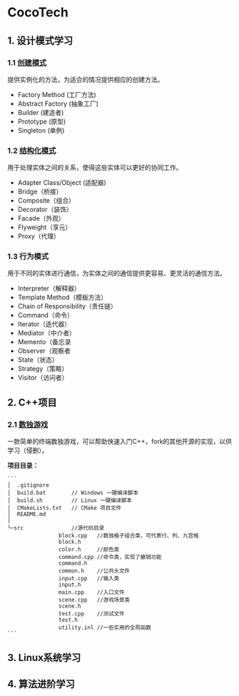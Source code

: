 # CocoTech

## 1. 设计模式学习

### 1.1 [创建模式](https://github.com/Aurelius84/CocoTech/tree/master/design_patterns#2%E8%AF%A6%E7%BB%86%E7%9A%84%E6%A8%A1%E5%BC%8F%E4%BB%8B%E7%BB%8D)

提供实例化的方法，为适合的情况提供相应的创建方法。

- Factory Method (工厂方法)
- Abstract Factory (抽象工厂)
- Builder (建造者)
- Prototype (原型)
- Singleton (单例)

### 1.2 [结构化模式](https://github.com/Aurelius84/CocoTech/tree/master/design_patterns#22-%E7%BB%93%E6%9E%84%E5%9E%8B)

用于处理实体之间的关系，使得这些实体可以更好的协同工作。

- Adapter Class/Object (适配器)
- Bridge（桥接）
- Composite（组合）
- Decorator（装饰）
- Facade（外观）
- Flyweight（享元）
- Proxy（代理）　

### 1.3 行为模式

用于不同的实体进行通信，为实体之间的通信提供更容易、更灵活的通信方法。

- Interpreter（解释器）
- Template Method（模板方法）
- Chain of Responsibility（责任链）
- Command（命令）
- Iterator（迭代器）
- Mediator（中介者）
- Memento（备忘录
- Observer（观察者
- State（状态）
- Strategy（策略）
- Visitor（访问者）

## 2. C++项目

### 2.1 [数独游戏](https://github.com/Aurelius84/CocoTech/tree/master/cpp/sudoku#%E9%A1%B9%E7%9B%AE%E7%BB%93%E6%9E%84)

一款简单的终端数独游戏，可以帮助快速入门C++，fork的其他开源的实现，以供学习（侵删）。

**项目目录：**

    ```
    │  .gitignore
    │  build.bat        // Windows 一键编译脚本
    │  build.sh         // Linux 一键编译脚本
    │  CMakeLists.txt   // CMake 项目文件
    │  README.md
    │
    └─src               //源代码目录
                    block.cpp   //数独格子组合类，可代表行、列、九宫格
                    block.h
                    color.h     //颜色类
                    command.cpp //命令类，实现了撤销功能
                    command.h
                    common.h    //公共头文件
                    input.cpp   //输入类
                    input.h
                    main.cpp    //入口文件
                    scene.cpp   //游戏场景类
                    scene.h
                    test.cpp    //测试文件
                    test.h
                    utility.inl //一些实用的全局函数
    ```
    
## 3. Linux系统学习


## 4. 算法进阶学习
